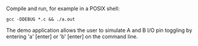 Compile and run, for example in a POSIX shell:

    gcc -DDEBUG *.c && ./a.out

The demo application allows the user to simulate A and B I/O pin toggling by entering 'a' [enter] or 'b' [enter] on the command line.
